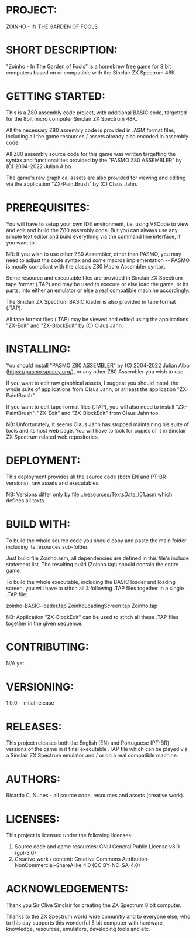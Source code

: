 # PROJECT:
ZOINHO - IN THE GARDEN OF FOOLS

# SHORT DESCRIPTION:  

"Zoinho - In The Garden of Fools" is a homebrew free game for 8 bit computers based on or compatible with the Sinclair ZX Spectrum 48K.

# GETTING STARTED:

This is a Z80 assembly code project, with additional BASIC code, targetted for the 8bit micro computer Sinclair ZX Spectrum 48K.

All the necessary Z80 assembly code is provided in .ASM format files, including all the game resources / assets already also encoded in assembly code. 

All Z80 assembly source code for this game was written targetting the syntax and functionalities provided by the "PASMO Z80 ASSEMBLER" by (C) 2004-2022 Julian Albo. 

The game's raw graphical assets are also provided for viewing and editing via the application "ZX-PaintBrush" by (C) Claus Jahn.

# PREREQUISITES:

You will have to setup your own IDE environment, i.e. using VSCode to view and edit and build the Z80 assembly code. But you can always use any simple text editor and build everything via the command line interface, if you want to.

NB: If you wish to use other Z80 Assembler, other than PASMO, you may need to adjust the code syntax and some macros implementation -- PASMO is mostly compliant with the classic Z80 Macro Assembler syntax. 

Some resource and executable files are provided in Sinclair ZX Spectrum tape format (.TAP) and may be used to execute or else load the game, or its parts, into either an emulator or else a real compatible machine accordingly.

The Sinclair ZX Spectrum BASIC loader is also provided in tape format (.TAP).

All tape format files (.TAP) may be viewed and edited using the applications "ZX-Edit" and "ZX-BlockEdit" by (C) Claus Jahn.

# INSTALLING:

You should install "PASMO Z80 ASSEMBLER" by (C) 2004-2022 Julian Albo (https://pasmo.speccy.org/), or any other Z80 Assembler you wish to use.

If you want to edit raw graphical assets, I suggest you should install the whole suite of applications from Claus Jahn, or at least the application "ZX-PaintBrush".

If you want to edit tape format files (.TAP), you will also need to install "ZX-PaintBrush", "ZX-Edit" and "ZX-BlockEdit" from Claus Jahn too.

NB: Unfortunately, it seems Claus Jahn has stopped maintaining his suite of tools and its host web page. You will have to look for copies of it in Sinclair ZX Spectrum related web repositories.

# DEPLOYMENT:

This deployment provides all the source code (both EN and PT-BR versions), raw assets and executables.

NB: Versions differ only by file ../resources/TextsData_I01.asm which defines all texts.

# BUILD WITH:

To build the whole source code you should copy and paste the main folder including its resources sub-folder.

Just build file Zoinho.asm, all dependencies are defined in this file's include statement list. The resulting build (Zoinho.tap) should contain the entire game.

To build the whole executable, including the BASIC loader and loading screen, you will have to stitch all 3 following .TAP files together in a single .TAP file:

zoinho-BASIC-loader.tap
ZoinhoLoadingScreen.tap
Zoinho.tap

NB: Application "ZX-BlockEdit" can be used to stitch all these .TAP files together in the given sequence.

# CONTRIBUTING:

N/A yet.

# VERSIONING:

1.0.0 - initial release

# RELEASES:

This project releases both the English (EN) and Portuguese (PT-BR) versions of the game in it final executable .TAP file which can be played via a Sinclair ZX Spectrum emulator and / or on a real compatible machine.

# AUTHORS:

Ricardo C. Nunes - all source code, resources and assets (creative work). 

# LICENSES:

This project is licensed under the following licenses:

1) Source code and game resources: GNU General Public License v3.0 (gpl-3.0)
2) Creative work / content: Creative Commons Attribution-NonCommercial-ShareAlike 4.0  (CC BY-NC-SA-4.0)

# ACKNOWLEDGEMENTS:

Thank you Sir Clive Sinclair for creating the ZX Spectrum 8 bit computer.

Thanks to the ZX Spectrum world wide comunitiy and to everyone else, who to this day supports this wonderful 8 bit computer with hardware, knowledge, resources, emulators, developing tools and etc. 

